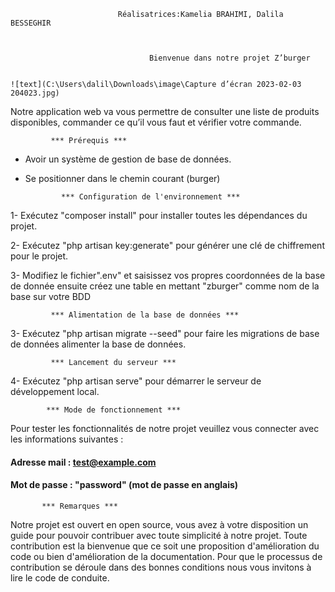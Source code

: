                             Réalisatrices:Kamelia BRAHIMI, Dalila BESSEGHIR



                                   Bienvenue dans notre projet Z’burger 

 
    ![text](C:\Users\dalil\Downloads\image\Capture d’écran 2023-02-03 204023.jpg)

Notre application web va vous permettre de consulter une liste de produits disponibles, commander ce qu’il vous faut et vérifier votre commande.

             *** Prérequis ***

- Avoir un système de gestion de base de données.
- Se positionner dans le chemin courant (burger)

              *** Configuration de l'environnement ***

1- Exécutez "composer install" pour installer toutes les dépendances du projet.

2- Exécutez "php artisan key:generate" pour générer une clé de chiffrement pour le projet.

3- Modifiez le fichier".env" et saisissez vos propres coordonnées de la base de donnée ensuite créez une table en mettant "zburger" comme nom de la base sur votre BDD


             *** Alimentation de la base de données ***

3- Exécutez "php artisan migrate --seed" pour faire les migrations de base de données alimenter la base de données.


             *** Lancement du serveur ***

4- Exécutez "php artisan serve" pour démarrer le serveur de développement local.

            *** Mode de fonctionnement ***

Pour tester les fonctionnalités de notre projet veuillez vous connecter avec les informations suivantes :                          
#### Adresse mail : test@example.com
#### Mot de passe : "password" (mot de passe en anglais) 

           *** Remarques ***

Notre projet est ouvert en open source, vous avez à votre disposition un guide pour pouvoir contribuer avec toute simplicité à notre projet. Toute contribution est la bienvenue que ce soit une proposition d'amélioration du code ou bien d'amélioration de la documentation. Pour que le processus de contribution se déroule dans des bonnes conditions nous vous invitons à lire le code de conduite. 